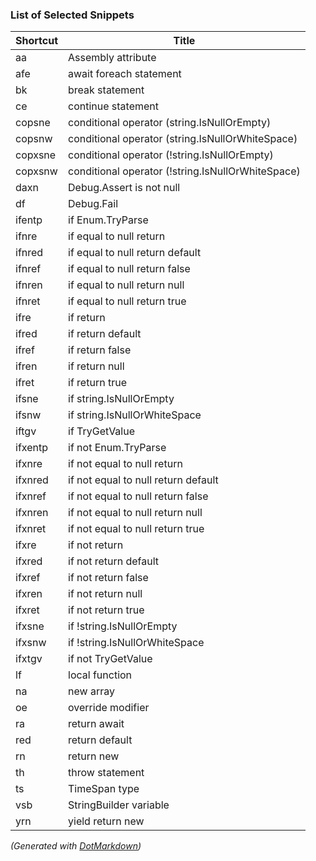 ### List of Selected Snippets

Shortcut|Title
--------|-----
aa|Assembly attribute
afe|await foreach statement
bk|break statement
ce|continue statement
copsne|conditional operator \(string\.IsNullOrEmpty\)
copsnw|conditional operator \(string\.IsNullOrWhiteSpace\)
copxsne|conditional operator \(\!string\.IsNullOrEmpty\)
copxsnw|conditional operator \(\!string\.IsNullOrWhiteSpace\)
daxn|Debug\.Assert is not null
df|Debug\.Fail
ifentp|if Enum\.TryParse
ifnre|if equal to null return
ifnred|if equal to null return default
ifnref|if equal to null return false
ifnren|if equal to null return null
ifnret|if equal to null return true
ifre|if return
ifred|if return default
ifref|if return false
ifren|if return null
ifret|if return true
ifsne|if string\.IsNullOrEmpty
ifsnw|if string\.IsNullOrWhiteSpace
iftgv|if TryGetValue
ifxentp|if not Enum\.TryParse
ifxnre|if not equal to null return
ifxnred|if not equal to null return default
ifxnref|if not equal to null return false
ifxnren|if not equal to null return null
ifxnret|if not equal to null return true
ifxre|if not return
ifxred|if not return default
ifxref|if not return false
ifxren|if not return null
ifxret|if not return true
ifxsne|if \!string\.IsNullOrEmpty
ifxsnw|if \!string\.IsNullOrWhiteSpace
ifxtgv|if not TryGetValue
lf| local function
na|new array 
oe|override modifier
ra|return await
red|return default
rn|return new
th|throw statement
ts|TimeSpan type
vsb|StringBuilder variable
yrn|yield return new

*\(Generated with [DotMarkdown](http://github.com/JosefPihrt/DotMarkdown)\)*